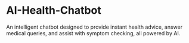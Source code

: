 # AI-Health-Chatbot
 An intelligent chatbot designed to provide instant health advice, answer medical queries, and assist with symptom checking, all powered by AI.

